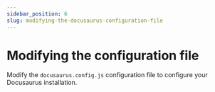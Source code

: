 ```yaml
---
sidebar_position: 6
slug: modifying-the-docusaurus-configuration-file
---
```


# Modifying the configuration file

Modify the `docusaurus.config.js` configuration file to configure your Docusaurus installation.

